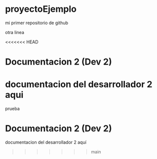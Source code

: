 # proyectoEjemplo
mi primer repositorio de github

otra linea


<<<<<<< HEAD
# Documentacion 2 (Dev 2)
documentacion del desarrollador 2
aqui
=======

prueba


# Documentacion 2 (Dev 2)
documentacion del desarrollador 2 
aquí
>>>>>>> main
